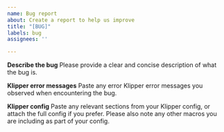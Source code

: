 ```yaml
---
name: Bug report
about: Create a report to help us improve
title: "[BUG]"
labels: bug
assignees: ''

---
```


**Describe the bug**
Please provide a clear and concise description of what the bug is.

**Klipper error messages**
Paste any error Klipper error messages you observed when encountering the bug.

**Klipper config**
Paste any relevant sections from your Klipper config, or attach the full config if you prefer. Please also note any other macros you are including as part of your config.
